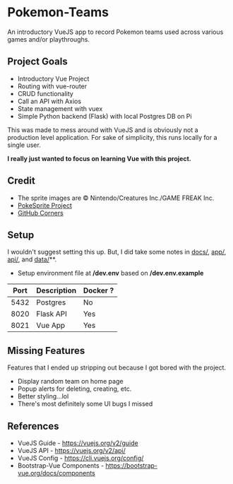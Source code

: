 # Pokemon-Teams

An introductory VueJS app to record Pokemon teams used across various games and/or playthroughs.


## Project Goals
* Introductory Vue Project
* Routing with vue-router
* CRUD functionality
* Call an API with Axios
* State management with vuex
* Simple Python backend (Flask) with local Postgres DB on Pi

This was made to mess around with VueJS and is obviously not a production level application.
For sake of simplicity, this runs locally for a single user. 

**I really just wanted to focus on learning Vue with this project.**


## Credit
* The sprite images are © Nintendo/Creatures Inc./GAME FREAK Inc.
* [PokeSprite Project](https://github.com/msikma/pokesprite)
* [GitHub Corners](https://github.com/tholman/github-corners)


## Setup
I wouldn't suggest setting this up.
But, I did take some notes in [docs/](docs/), [app/](app/), [api/](api/), and [data/](data/)**.

* Setup environment file at **/dev.env** based on **/dev.env.example**


| Port | Description | Docker ? |
| ---- | ----------- | -------- |
| 5432 | Postgres    | No       |
| 8020 | Flask API   | Yes      |
| 8021 | Vue App     | Yes      |


## Missing Features
Features that I ended up stripping out because I got bored with the project.

* Display random team on home page
* Popup alerts for deleting, creating, etc.
* Better styling...lol
* There's most definitely some UI bugs I missed


## References
* VueJS Guide - https://vuejs.org/v2/guide
* VueJS API - https://vuejs.org/v2/api/
* VueJS Config - https://cli.vuejs.org/config/
* Bootstrap-Vue Components - https://bootstrap-vue.org/docs/components